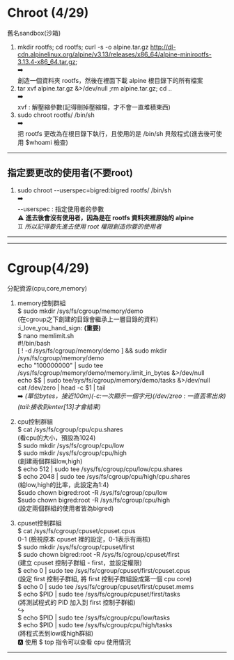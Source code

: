 # Chroot (4/29)  
舊名sandbox(沙箱)  

1.  mkdir rootfs; cd rootfs; curl -s -o alpine.tar.gz http://dl-cdn.alpinelinux.org/alpine/v3.13/releases/x86_64/alpine-minirootfs-3.13.4-x86_64.tar.gz;  
:arrow_right:   
創造一個資料夾 rootfs，然後在裡面下載 alpine 根目錄下的所有檔案  
2.  tar xvf alpine.tar.gz &>/dev/null ;rm alpine.tar.gz; cd ..   
:arrow_right:  
xvf : 解壓縮參數(記得刪掉壓縮檔，才不會一直堆積東西)  
3.  sudo chroot rootfs/ /bin/sh  
:arrow_right:  
把 rootfs 更改為在根目錄下執行，且使用的是 /bin/sh 貝殼程式(進去後可使用 \$whoami 檢查)  


---
## 指定要更改的使用者(不要root)
1.  sudo chroot --userspec=bigred:bigred  rootfs/ /bin/sh  
:arrow_right:  
--userspec : 指定使用者的參數  
:warning:  **進去後會沒有使用者，因為是在 rootfs 資料夾裡原始的 alpine**  
:gemini: *所以記得要先進去使用 root 權限創造你要的使用者*  


---


---

# Cgroup(4/29)
分配資源(cpu,core,memory)
1. memory控制群組  
\$ sudo mkdir /sys/fs/cgroup/memory/demo  
(在cgroup之下創建的目錄會繼承上一層目錄的資料)  
:i_love_you_hand_sign: **(重要)**  
\$ nano memlimit.sh   
#!/bin/bash  
[ ! -d /sys/fs/cgroup/memory/demo ] && sudo mkdir /sys/fs/cgroup/memory/demo  
echo "100000000" | sudo tee   /sys/fs/cgroup/memory/demo/memory.limit_in_bytes &>/dev/null  
echo $$ | sudo tee/sys/fs/cgroup/memory/demo/tasks &>/dev/null    
cat /dev/zero | head -c $1 | tail    
:arrow_right: *(單位bytes，接近100m)(-c:一次顯示一個字元)(/dev/zreo : 一直丟零出來)(tail:接收到enter[13]才會結束)*  

2.  cpu控制群組  
 \$ cat /sys/fs/cgroup/cpu/cpu.shares  
 (看cpu的大小，預設為1024)  
\$ sudo mkdir /sys/fs/cgroup/cpu/low  
\$ sudo mkdir /sys/fs/cgroup/cpu/high  
(創建兩個群組low,high)  
\$ echo 512 | sudo tee /sys/fs/cgroup/cpu/low/cpu.shares  
\$ echo 2048 | sudo tee /sys/fs/cgroup/cpu/high/cpu.shares  
(給low,high的比率，此設定為1:4)  
\$sudo chown bigred:root -R /sys/fs/cgroup/cpu/low  
\$sudo chown bigred:root -R /sys/fs/cgroup/cpu/high    
(設定兩個群組的使用者皆為bigred)   



3.  cpuset控制群組  
\$ cat /sys/fs/cgroup/cpuset/cpuset.cpus  
0-1 (檢視原本 cpuset 裡的設定，0-1表示有兩核)  
\$ sudo mkdir /sys/fs/cgroup/cpuset/first  
\$ sudo chown bigred:root -R /sys/fs/cgroup/cpuset/first  
(建立 cpuset 控制子群組 - first，並設定權限)  
\$ echo 0 | sudo tee /sys/fs/cgroup/cpuset/first/cpuset.cpus  
(設定 first 控制子群組, 將 first 控制子群組設成第一個 cpu core)  
\$ echo 0 | sudo tee /sys/fs/cgroup/cpuset/first/cpuset.mems  
\$ echo $PID | sudo tee /sys/fs/cgroup/cpuset/first/tasks  
(將測試程式的 PID 加入到 first 控制子群組)    
:arrow_right_hook:  
$ echo $PID | sudo tee /sys/fs/cgroup/cpu/low/tasks  
$ echo $PID | sudo tee /sys/fs/cgroup/cpu/high/tasks  
(將程式丟到low或high群組)  
:a: 使用 $ top 指令可以查看 cpu 使用情況  


---



  

